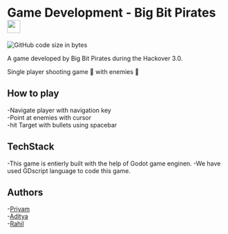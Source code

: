 
# Game Development - Big Bit Pirates <img src="https://cdn-icons-png.flaticon.com/512/1355/1355883.png" width="30" />
![GitHub code size in bytes](https://img.shields.io/github/languages/code-size/gweryf/105_BigBitPirates_Hackover3.0)

A game developed by Big Bit Pirates during the Hackover 3.0. 

Single player shooting game 🔫 with enemies 👹

## How to play
-Navigate player with navigation key <br>
-Point at enemies with cursor <br>
-hit Target with bullets using spacebar

## TechStack
-This game is entierly built with the help of Godot game enginen.
-We have used GDscript language to code this game.

## Authors
-[Priyam](https://github.com/gweryf) <br>
-[Aditya](https://github.com/aditya-918) <br>
-[Rahil](https://github.com/Rahilsiddique)
